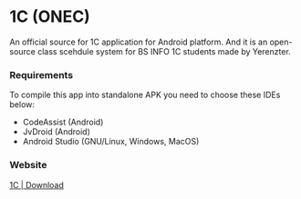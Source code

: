 # 1C (ONEC)
An official source for 1C application for Android platform. And it is an open-source class scehdule system for BS INFO 1C students made by Yerenzter.

### Requirements

To compile this app into standalone APK you need to choose these IDEs below:

- CodeAssist (Android)
- JvDroid (Android)
- Android Studio (GNU/Linux, Windows, MacOS)

### Website

[1C | Download](https://yerenzter.github.io/onec)
